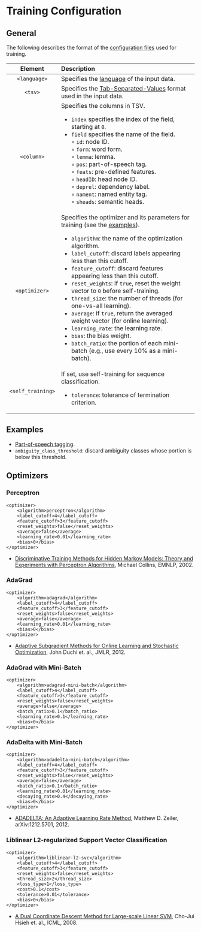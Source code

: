 # Training Configuration

## General

The following describes the format of the [configuration files](../../configuration/) used for training.

| Element | Description |
| :-----: | :---------- |
| `<language>` | Specifies the [language](https://github.com/emorynlp/common/blob/master/src/main/java/edu/emory/mathcs/nlp/common/util/Language.java) of the input data. |
| `<tsv>` | Specifies the [Tab-Separated-Values](https://en.wikipedia.org/wiki/Tab-separated_values) format used in the input data. |
| `<column>` | Specifies the columns in TSV.<ul><li>`index` specifies the index of the field, starting at `0`.</li><li>`field` specifies the name of the field.</li>&#9702; `id`: node ID.<br>&#9702; `form`: word form.<br>&#9702; `lemma`: lemma.<br>&#9702; `pos`: part-of-speech tag.<br>&#9702; `feats`: pre-defined features.<br>&#9702; `headID`: head node ID.<br>&#9702; `deprel`: dependency label.<br>&#9702; `nament`: named entity tag.<br>&#9702; `sheads`: semantic heads. |
| `<optimizer>` | Specifies the optimizer and its parameters for training (see the [examples](#optimizers)).<ul><li>`algorithm`: the name of the optimization algorithm.</li><li>`label_cutoff`: discard labels appearing less than this cutoff.</li><li>`feature_cutoff`: discard features appearing less than this cutoff.</li><li>`reset_weights`: if `true`, reset the weight vector to `0` before self-training.</li><li>`thread_size`: the number of threads (for one-vs-all learning).</li><li>`average`: if `true`, return the averaged weight vector (for online learning).</li><li>`learning_rate`: the learning rate.</li><li>`bias`: the bias weight.</li><li>`batch_ratio`: the portion of each mini-batch (e.g., use every 10% as a mini-batch).</li>| 
| `<self_training>` | If set, use self-training for sequence classification.<ul><li>`tolerance`: tolerance of termination criterion.</li> | 

## Examples

* [Part-of-speech tagging](../../configuration/config_train_pos.xml).
 * `ambiguity_class_threshold`: discard ambiguity classes whose portion is below this threshold.

## Optimizers

### Perceptron

```
<optimizer>
    <algorithm>perceptron</algorithm>
    <label_cutoff>4</label_cutoff>
    <feature_cutoff>3</feature_cutoff>
    <reset_weights>false</reset_weights>
    <average>false</average>
    <learning_rate>0.01</learning_rate>
    <bias>0</bias>
</optimizer>
```
* [Discriminative Training Methods for Hidden Markov Models: Theory and Experiments with Perceptron Algorithms](http://www.aclweb.org/anthology/W02-1001), Michael Collins, EMNLP, 2002.

### AdaGrad

```
<optimizer>
    <algorithm>adagrad</algorithm>
    <label_cutoff>4</label_cutoff>
    <feature_cutoff>3</feature_cutoff>
    <reset_weights>false</reset_weights>
    <average>false</average>
    <learning_rate>0.01</learning_rate>
    <bias>0</bias>
</optimizer>
```
* [Adaptive Subgradient Methods for Online Learning and Stochastic Optimization](http://www.jmlr.org/papers/volume12/duchi11a/duchi11a.pdf), John Duchi et. al., JMLR, 2012.

### AdaGrad with Mini-Batch

```
<optimizer>
    <algorithm>adagrad-mini-batch</algorithm>
    <label_cutoff>4</label_cutoff>
    <feature_cutoff>3</feature_cutoff>
    <reset_weights>false</reset_weights>
    <average>false</average>
    <batch_ratio>0.1</batch_ratio>
    <learning_rate>0.1</learning_rate>
    <bias>0</bias>
</optimizer>
```

### AdaDelta with Mini-Batch

```
<optimizer>
    <algorithm>adadelta-mini-batch</algorithm>
    <label_cutoff>4</label_cutoff>
    <feature_cutoff>3</feature_cutoff>
    <reset_weights>false</reset_weights>
    <average>false</average>
    <batch_ratio>0.1</batch_ratio>
    <learning_rate>0.01</learning_rate>
    <decaying_rate>0.4</decaying_rate>
    <bias>0</bias>
</optimizer>
```

* [ADADELTA: An Adaptive Learning Rate Method](http://arxiv.org/pdf/1212.5701.pdf), Matthew D. Zeiler, arXiv:1212.5701, 2012.

### Liblinear L2-regularized Support Vector Classification

```
<optimizer>
    <algorithm>liblinear-l2-svc</algorithm>
    <label_cutoff>4</label_cutoff>
    <feature_cutoff>3</feature_cutoff>
    <reset_weights>false</reset_weights>
    <thread_size>2</thread_size>
    <loss_type>1</loss_type>
    <cost>0.1</cost>
    <tolerance>0.01</tolerance>
    <bias>0</bias>
</optimizer>
```

* [A Dual Coordinate Descent Method for Large-scale Linear SVM](http://icml2008.cs.helsinki.fi/papers/166.pdf), Cho-Jui Hsieh et. al., ICML, 2008.